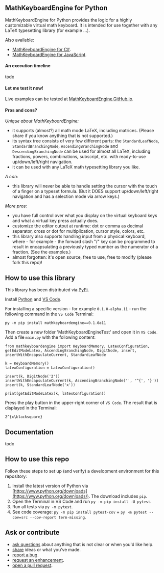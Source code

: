 ## MathKeyboardEngine for Python

MathKeyboardEngine for Python provides the logic for a highly customizable virtual math keyboard. It is intended for use together with any LaTeX typesetting library (for example ...).

Also available:

- [MathKeyboardEngine for C#](https://github.com/MathKeyboardEngine/MathKeyboardEngine.CSharp).
- [MathKeyboardEngine for JavaScript](https://github.com/MathKeyboardEngine/MathKeyboardEngine).

#### An execution timeline

todo

#### Let me test it now!

Live examples can be tested at [MathKeyboardEngine.GitHub.io](https://mathkeyboardengine.github.io).

#### Pros and cons?

<i>Unique about MathKeyboardEngine:</i>

- it supports (almost?) all math mode LaTeX, including matrices. (Please share if you know anything that is not supported.)
- its syntax tree consists of very few different parts: the `StandardLeafNode`, `StandardBranchingNode`, `AscendingBranchingNode` and `DescendingBranchingNode` can be used for almost all LaTeX, including fractions, powers, combinations, subscript, etc. with ready-to-use up/down/left/right navigation.
- it can be used with any LaTeX math typesetting library you like.

<i>A con:</i>

- this library will never be able to handle setting the cursor with the touch of a finger on a typeset formula. (But it DOES support up/down/left/right navigation and has a selection mode via arrow keys.)

<i>More pros:</i>

- you have full control over what you display on the virtual keyboard keys and what a virtual key press actually does.
- customize the editor output at runtime: dot or comma as decimal separator, cross or dot for multiplication, cursor style, colors, etc.
- this library also supports handling input from a physical keyboard, where - for example - the forward slash "/" key can be programmed to result in encapsulating a previously typed number as the numerator of a fraction. (See the examples.)
- almost forgotten: it's open source, free to use, free to modify (please fork this repo)!

## How to use this library

This library has been distributed via [PyPi](https://pypi.org/project/mathkeyboardengine/).

Install [Python](https://www.python.org/downloads/) and [VS Code](https://code.visualstudio.com).

For installing a specific version - for example `0.1.0-alpha.11` - run the following command in the `VS Code` Terminal:
```
py -m pip install mathkeyboardengine==0.1.0a11
```
Then create a new folder 'MathKeyboardEngineTest' and open it in `VS Code`. Add a file `main.py` with the following content:
```
from mathkeyboardengine import KeyboardMemory, LatexConfiguration, getEditModeLatex, AscendingBranchingNode, DigitNode, insert, insertWithEncapsulateCurrent, StandardLeafNode

k = KeyboardMemory()
latexConfiguration = LatexConfiguration()

insert(k, DigitNode('2'))
insertWithEncapsulateCurrent(k, AscendingBranchingNode('', '^{', '}'))
insert(k, StandardLeafNode('x'))

print(getEditModeLatex(k, latexConfiguration))
```
Press the play button in the upper-right corner of `VS Code`. The result that is displayed in the Terminal:
```
2^{x\blacksquare}
```

## Documentation

todo

## How to use this repo

Follow these steps to set up (and verify) a development environment for this repository:

1. Install the latest version of Python via [https://www.python.org/downloads](https://www.python.org/downloads/). The download includes `pip`.
1. Open the Terminal in VS Code and run `py -m pip install -U pytest`.
1. Run all tests via `py -m pytest`.
1. See code coverage: `py -m pip install pytest-cov` + `py -m pytest --cov=src --cov-report term-missing`.

## Ask or contribute

- [ask questions](https://github.com/MathKeyboardEngine/MathKeyboardEngine.Python/discussions) about anything that is not clear or when you'd like help.
- [share](https://github.com/MathKeyboardEngine/MathKeyboardEngine.Python/discussions) ideas or what you've made.
- [report a bug](https://github.com/MathKeyboardEngine/MathKeyboardEngine.Python/issues).
- [request an enhancement](https://github.com/MathKeyboardEngine/MathKeyboardEngine.Python/issues).
- [open a pull request](https://github.com/MathKeyboardEngine/MathKeyboardEngine.Python/pulls).